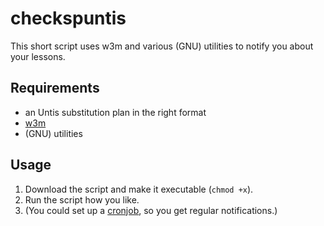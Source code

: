 # checkspuntis

This short script uses w3m and various (GNU) utilities to notify you about your lessons.

## Requirements

+ an Untis substitution plan in the right format
+ [w3m](http://w3m.sourceforge.net/)
+ (GNU) utilities

## Usage

1. Download the script and make it executable (`chmod +x`).
2. Run the script how you like.
3. (You could set up a [cronjob](https://phoenixnap.com/kb/set-up-cron-job-linux), so you get regular notifications.)
